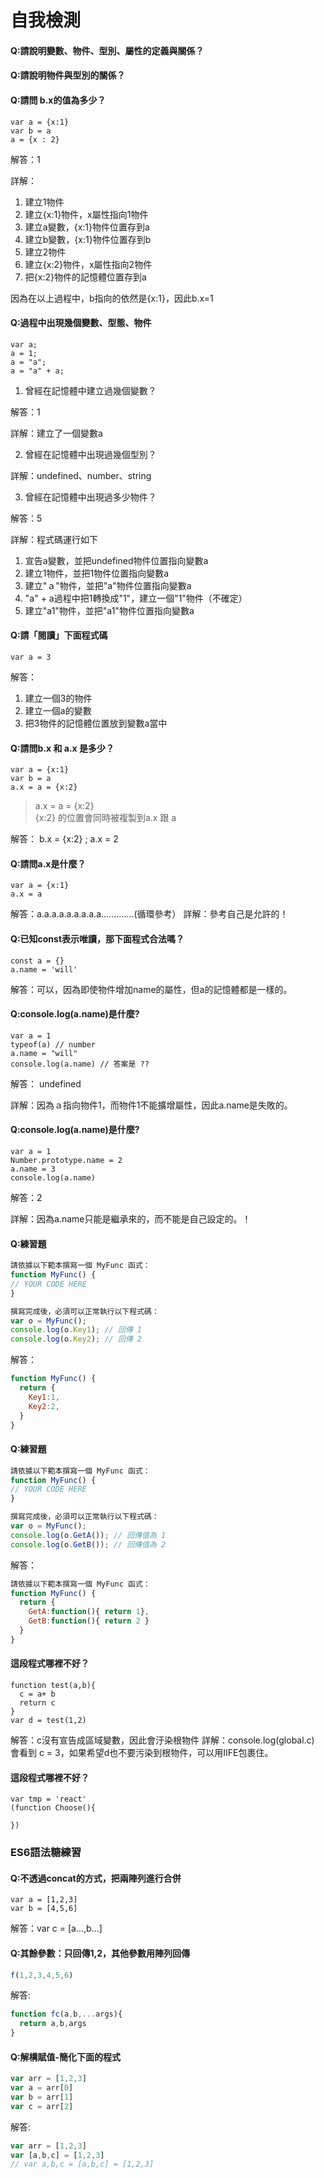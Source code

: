 # 自我檢測


#### Q:請說明變數、物件、型別、屬性的定義與關係？

#### Q:請說明物件與型別的關係？

#### Q:請問 b.x的值為多少？
```
var a = {x:1}
var b = a
a = {x : 2}
```
解答：1

詳解：

1. 建立1物件
2. 建立{x:1}物件，x屬性指向1物件
3. 建立a變數，{x:1}物件位置存到a
4. 建立b變數，{x:1}物件位置存到b
5. 建立2物件
6. 建立{x:2}物件，x屬性指向2物件
7. 把{x:2}物件的記憶體位置存到a

因為在以上過程中，b指向的依然是{x:1}，因此b.x=1

#### Q:過程中出現幾個變數、型態、物件


```
var a;  
a = 1; 
a = "a";
a = "a" + a; 
```

1. 曾經在記憶體中建立過幾個變數？ 

解答：1

詳解：建立了一個變數a

2. 曾經在記憶體中出現過幾個型別？ 

詳解：undefined、number、string

3. 曾經在記憶體中出現過多少物件？ 

解答：5

詳解：程式碼運行如下
1. 宣告a變數，並把undefined物件位置指向變數a
2. 建立1物件，並把1物件位置指向變數a
3. 建立"ａ"物件，並把"a"物件位置指向變數a
4. "a" + a過程中把1轉換成"1"，建立一個"1"物件（不確定）
5. 建立"a1"物件，並把"a1"物件位置指向變數a

#### Q:請「閱讀」下面程式碼

```
var a = 3
```

解答：
1. 建立一個3的物件
2. 建立一個a的變數
3. 把3物件的記憶體位置放到變數a當中 

#### Q:請問b.x 和 a.x 是多少？

```
var a = {x:1}
var b = a 
a.x = a = {x:2}  
```
> a.x = a = {x:2}  
> {x:2} 的位置會同時被複製到a.x 跟 a 

解答：
b.x = {x:2} ; a.x = 2 

#### Q:請問a.x是什麼？

```
var a = {x:1}
a.x = a
```
解答：a.a.a.a.a.a.a.a.a.............(循環參考）
詳解：參考自己是允許的！

#### Q:已知const表示唯讀，那下面程式合法嗎？

```
const a = {}
a.name = 'will'
```
解答：可以，因為即使物件增加name的屬性，但a的記憶體都是一樣的。


#### Q:console.log(a.name)是什麼?

```
var a = 1
typeof(a) // number
a.name = "will"
console.log(a.name) // 答案是 ??
```
解答： undefined

詳解：因為ａ指向物件1，而物件1不能擴增屬性，因此a.name是失敗的。

#### Q:console.log(a.name)是什麼?

```
var a = 1 
Number.prototype.name = 2
a.name = 3
console.log(a.name)
```
解答：2

詳解：因為a.name只能是繼承來的，而不能是自己設定的。！

#### Q:練習題

```js
請依據以下範本撰寫一個 MyFunc 函式：
function MyFunc() {
// YOUR CODE HERE
}

撰寫完成後，必須可以正常執行以下程式碼：
var o = MyFunc();
console.log(o.Key1); // 回傳 1
console.log(o.Key2); // 回傳 2
```
解答：
```js
function MyFunc() {
  return {
    Key1:1,
    Key2:2,
  }
}
```
#### Q:練習題

```js
請依據以下範本撰寫一個 MyFunc 函式：
function MyFunc() {
// YOUR CODE HERE
}

撰寫完成後，必須可以正常執行以下程式碼：
var o = MyFunc();
console.log(o.GetA()); // 回傳值為 1
console.log(o.GetB()); // 回傳值為 2
```
解答：
```js
請依據以下範本撰寫一個 MyFunc 函式：
function MyFunc() {
  return {
    GetA:function(){ return 1}, 
    GetB:function(){ return 2 }
  }
}
```

#### 這段程式哪裡不好？

```JS
function test(a,b){
  c = a+ b
  return c
}
var d = test(1,2)
```
解答：c沒有宣告成區域變數，因此會汙染根物件
詳解：console.log(global.c) 會看到 c = 3，如果希望d也不要污染到根物件，可以用IIFE包裹住。

#### 這段程式哪裡不好？

```
var tmp = 'react'
(function Choose(){

})
```

### ES6語法糖練習

#### Q:不透過concat的方式，把兩陣列進行合併
```
var a = [1,2,3]
var b = [4,5,6] 
```

解答：var c = [a...,b...]

#### Q:其餘參數：只回傳1,2，其他參數用陣列回傳

```js
f(1,2,3,4,5,6)
```

解答:

```js
function fc(a,b,...args){
  return a,b,args
}
```

#### Q:解構賦值-簡化下面的程式

```js
var arr = [1,2,3]
var a = arr[0]
var b = arr[1]
var c = arr[2]
```
解答:
```js
var arr = [1,2,3]
var [a,b,c] = [1,2,3]
// var a,b,c = [a,b,c] = [1,2,3]
```
